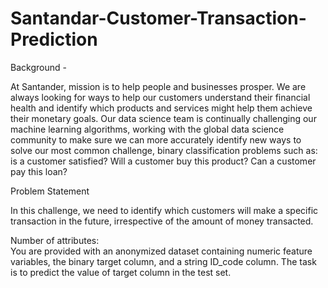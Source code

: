 # Santandar-Customer-Transaction-Prediction

Background​ -  

At ​Santander​, mission is to help people and businesses prosper. We are always looking for ways to help our customers understand their financial health and identify which products and services might help them achieve their monetary goals. Our data science team is continually challenging our machine learning algorithms, working with the global data science community to make sure we can more accurately identify new ways to solve our most common challenge, binary classification problems such as: is a customer satisfied? Will a customer buy this product? Can a customer pay this loan? 

Problem Statement​ 

In this challenge, we need to identify which customers will make a specific transaction in the future, irrespective of the amount of money transacted.  

Number of attributes:  
You are provided with an anonymized dataset containing numeric feature variables, the binary target column, and a string ID_code column. The task is to predict the value of target column in the test set. 
